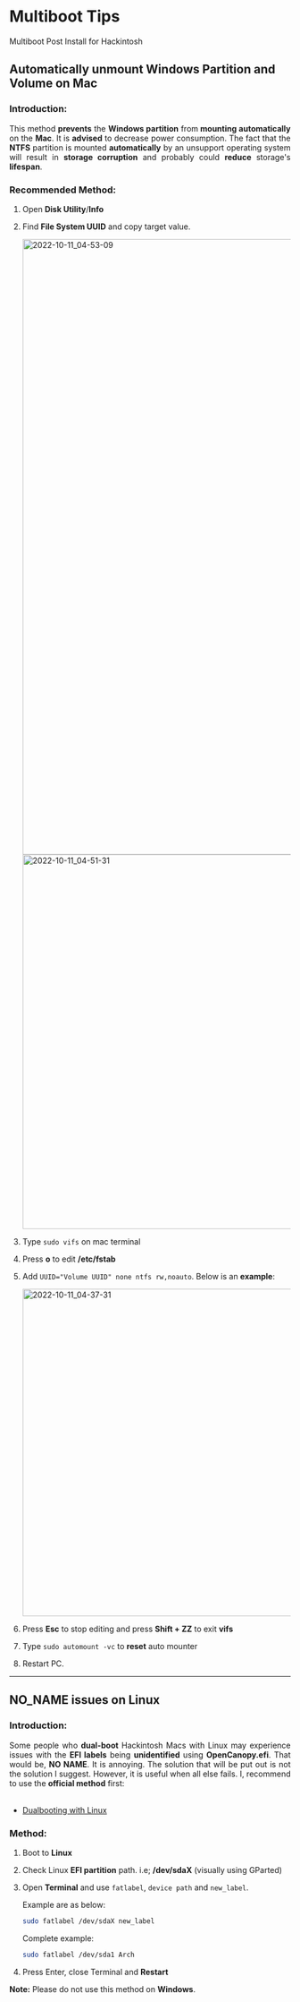 # Multiboot Tips

Multiboot Post Install for Hackintosh

## Automatically unmount Windows Partition and Volume on Mac

### Introduction:

<div align="justify">This method <strong>prevents</strong> the <strong>Windows partition</strong> from<strong> mounting automatically</strong> on the <strong>Mac</strong>. It is <strong>advised</strong> to decrease power consumption. The fact that the <strong>NTFS</strong> partition is mounted <strong>automatically</strong> by an unsupport operating system will result in <strong>storage corruption</strong> and probably could <strong>reduce</strong> storage&#39;s <strong>lifespan</strong>.</div>

### Recommended Method:

1. Open **Disk Utility**/**Info**
2. Find **File System UUID** and copy target value.

   <img width="1100" alt="2022-10-11_04-53-09" src="https://user-images.githubusercontent.com/72515939/194950823-9918e211-aad4-49bc-a964-298efd20eb07.png">
   <img width="669" alt="2022-10-11_04-51-31" src="https://user-images.githubusercontent.com/72515939/194950887-fb8b0de2-eec9-4872-9223-a49d55d96e1e.png">

3. Type `sudo vifs` on mac terminal
4. Press **o** to edit **/etc/fstab**
5. Add `UUID="Volume UUID" none ntfs rw,noauto`. Below is an **example**:

   <img width="585" alt="2022-10-11_04-37-31" src="https://user-images.githubusercontent.com/72515939/194951551-cf586ede-7bea-424d-8d4c-bea7ba118267.png">

6. Press **Esc** to stop editing and press **Shift + ZZ** to exit **vifs**
7. Type `sudo automount -vc` to **reset** auto mounter
8. Restart PC.

---

## NO_NAME issues on Linux 

### Introduction:

<div align="justify">Some people who <strong>dual-boot</strong> Hackintosh Macs with Linux may experience issues with the <strong>EFI labels</strong> being <strong>unidentified</strong> using <strong>OpenCanopy.efi</strong>. That would be, <strong>NO NAME</strong>.  It is annoying. The solution that will be put out is not the solution I suggest. However, it is useful when all else fails. I, recommend to use the <strong>official method</strong> first:</div>
<br>

-  [Dualbooting with Linux](https://dortania.github.io/OpenCore-Multiboot/oc/linux.html)

### Method:

1. Boot to **Linux**
2. Check Linux **EFI partition** path. i.e; **/dev/sdaX** (visually using GParted)
3. Open **Terminal** and use `fatlabel`, `device path` and `new_label`. 

   Example are as below:
   
   ```zsh
   sudo fatlabel /dev/sdaX new_label
   ```
   
   Complete example:
   
   ```zsh
   sudo fatlabel /dev/sda1 Arch
   ```
4. Press Enter, close Terminal and **Restart**

**Note:** Please do not use this method on **Windows**. 
